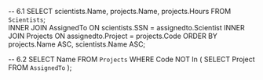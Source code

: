 -- 6.1 SELECT scientists.Name, projects.Name, projects.Hours FROM `Scientists`;  
    INNER JOIN AssignedTo ON scientists.SSN = assignedto.Scientist
    INNER JOIN Projects ON assignedto.Project = projects.Code
    ORDER BY projects.Name ASC, scientists.Name ASC;

-- 6.2 SELECT Name FROM `Projects` WHERE Code NOT In ( SELECT Project FROM `AssignedTo` );

